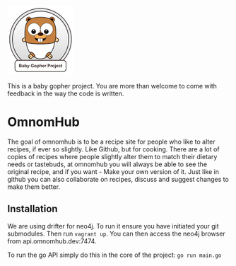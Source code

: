 [![baby-gopher](https://raw.githubusercontent.com/drnic/babygopher-site/gh-pages/images/babygopher-badge.png)](http://www.babygopher.org)

This is a baby gopher project. You are more than welcome to come with feedback in the way the code is written. 

# OmnomHub
The goal of omnomhub is to be a recipe site for people who like to alter recipes, if ever so slightly. Like Github, but for cooking. There are a lot of copies of recipes where people slightly alter them to match their dietary needs or tastebuds, at omnomhub you will always be able to see the original recipe, and if you want - Make your own version of it. Just like in github you can also collaborate on recipes, discuss and suggest changes to make them better.

## Installation
We are using drifter for neo4j. To run it ensure you have initiated your git submodules. Then run `vagrant up`. You can then access the neo4j browser from api.omnomhub.dev:7474. 

To run the go API simply do this in the core of the project: 
`go run main.go`

